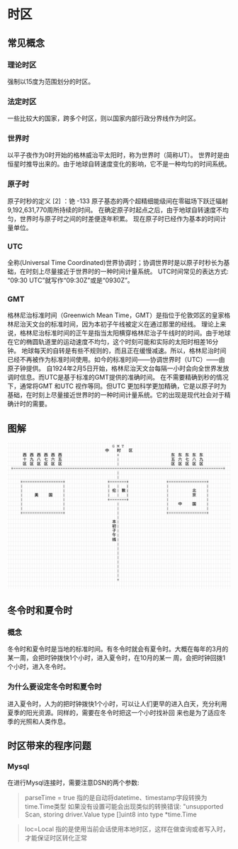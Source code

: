 # 时区
## 常见概念
### 理论时区
强制以15度为范围划分的时区。
### 法定时区
一些比较大的国家，跨多个时区，则以国家内部行政分界线作为时区。
### 世界时
以平子夜作为0时开始的格林威治平太阳时，称为世界时（简称UT）。
世界时是由恒星时推导出来的。由于地球自转速度变化的影响，它不是一种均匀的时间系统。
### 原子时
原子时秒的定义 [2]  ：铯 -133 原子基态的两个超精细能级间在零磁场下跃迁辐射9,192,631,770周所持续的时间。
在确定原子时起点之后，由于地球自转速度不均匀，世界时与原子时之间的时差便逐年积累。
现在原子时已经作为基本的时间计量单位。
### UTC
全称(Universal Time Coordinated)世界协调时；协调世界时是以原子时秒长为基础，在时刻上尽量接近于世界时的一种时间计量系统。
UTC时间常见的表达方式: “09:30 UTC”就写作“09:30Z”或是“0930Z”。
### GMT
格林尼治标准时间（Greenwich Mean Time，GMT）是指位于伦敦郊区的皇家格林尼治天文台的标准时间，因为本初子午线被定义在通过那里的经线。
理论上来说，格林尼治标准时间的正午是指当太阳横穿格林尼治子午线时的时间。由于地球在它的椭圆轨道里的运动速度不均匀，这个时刻可能和实际的太阳时相差16分钟。 地球每天的自转是有些不规则的，而且正在缓慢减速。所以，格林尼治时间已经不再被作为标准时间使用。如今的标准时间——协调世界时（UTC）——由原子钟提供。 自1924年2月5日开始，格林尼治天文台每隔一小时会向全世界发放调时信息。而UTC是基于标准的GMT提供的准确时间。
在不需要精确到秒的情况下，通常将GMT 和UTC 视作等同。但UTC 更加科学更加精确，它是以原子时为基础，在时刻上尽量接近世界时的一种时间计量系统。它的出现是现代社会对于精确计时的需要。

## 图解
![avatar](../res/asc-img/Part.03.B.TimeZone-word_timezone.png)
## 冬令时和夏令时
### 概念
冬令时和夏令时是当地的标准时间。有冬令时就会有夏令时。大概在每年的3月的某一周，会把时钟拨快1个小时，进入夏令时，在10月的某一
周，会把时钟回拨1个小时，进入冬令时。
### 为什么要设定冬令时和夏令时
进入夏令时，人为的把时钟拨快1个小时，可以让人们更早的进入白天，充分利用夏季的阳光资源。同样的，需要在冬令时把这一个小时找补回
来也是为了适应冬季的光照和人类作息。

## 时区带来的程序问题
### Mysql
在进行Mysql连接时，需要注意DSN的两个参数:

> parseTime = true 指的是自动将datetime、timestamp字段转换为time.Time类型
>   如果没有设置可能会出现类似的转换错误: "unsupported Scan, storing driver.Value type []uint8 into type *time.Time

> loc=Local 指的是使用当前会话使用本地时区，这样在做查询或者写入时，才能保证时区转化正常
